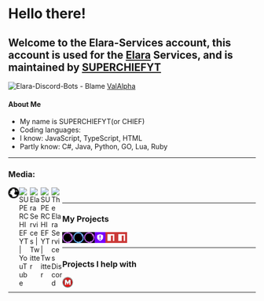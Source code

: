 # Hello there! 

Welcome to the Elara-Services account, this account is used for the [Elara](https://superchiefyt.xyz) Services, and is maintained by [SUPERCHIEFYT](https://github.com/SUPERCHIEFYT)
---

<p align="left"> <img src="https://komarev.com/ghpvc/?username=Elara-Discord-Bots&label=Profile%20views&color=0e75b6&style=flat" alt="Elara-Discord-Bots" /> - Blame <a href="https://github.com/ValAlpha">ValAlpha</a> </p>

#### About Me
- My name is SUPERCHIEFYT(or CHIEF) 
- Coding languages:
- I know: JavaScript, TypeScript, HTML
- Partly know: C#, Java, Python, GO, Lua, Ruby

---


### Media:

[<img align="left" title="superchiefyt.xyz" width="22px" src="https://raw.githubusercontent.com/iconic/open-iconic/master/svg/globe.svg" />][website]
[<img align="left" title="SUPERCHIEFYT | YouTube" width="22px" src="https://cdn.superchiefyt.xyz/api/bot/youtube.png" />][YouTube]
[<img align="left" title="Elara Services | Twitter" width="22px" src="https://cdn.superchiefyt.xyz/api/bot/twitter.png" />][twitterElara]
[<img align="left" title="SUPERCHIEFYT | Twitter" width="22px" src="https://cdn.superchiefyt.xyz/api/bot/twitter.png" />][twitterSuper]
[<img align="left" title="The Elara Services Discord" width="22px" src="https://cdn.superchiefyt.xyz/api/bot/discord.gif"/>][Discord]

<br />

---

### My Projects 
[<img align="left" width="22px" title="Elara | Discord Bot" src="https://github.com/Elara-Discord-Bots/Bot-Images/blob/master/bot/Elara.png?raw=true"/>][website]
[<img align="left" width="22px" title="Elara 2 | Discord Bot" src="https://github.com/Elara-Discord-Bots/Bot-Images/blob/master/bot/Elara_Beta.png?raw=true"/>][website]
[<img align="left" width="22px" title="Elara Services | Website" src="https://github.com/Elara-Discord-Bots/Bot-Images/blob/master/bot/Elara.png?raw=true"/>][services]
[<img align="left" width="22px" title="ModBot | Discord Bot" src="https://github.com/Elara-Discord-Bots/Bot-Images/blob/master/bot/ModBot.png?raw=true"/>][ModBot]
[<img align="left" width="22px" title="Elara Services | NPM" src="https://raw.githubusercontent.com/github/explore/6c6508f34230f0ac0d49e847a326429eefbfc030/topics/npm/npm.png"/>][npm:services]
[<img align="left" width="22px" title="Discord Hook | NPM" src="https://raw.githubusercontent.com/github/explore/6c6508f34230f0ac0d49e847a326429eefbfc030/topics/npm/npm.png"/>][npm:hook]

<br />

---

### Projects I help with 
[<img align="left" width="22px" title="MarksBot | Discord Bot" src="https://github.com/Elara-Discord-Bots/Bot-Images/blob/master/bot/MarksBot.png?raw=true"/>][pro:mb]

<br />

---

[npm:services]: https://npmjs.com/package/elara-services
[npm:hook]: https://npmjs.com/package/discord-hook


[ModBot]: https://mod.superchiefyt.xyz
[website]: https://superchiefyt.xyz
[twitterElara]: https://twitter.com/ElaraBot
[twitterSuper]: https://twitter.com/SUPERCHIEFYT
[YouTube]: https://youtube.com/c/SUPERCHIEFYT
[Discord]: https://superchiefyt.xyz/support
[services]: https://my.elara.services
[pro:mb]: https://marksbot.mwserver.site

